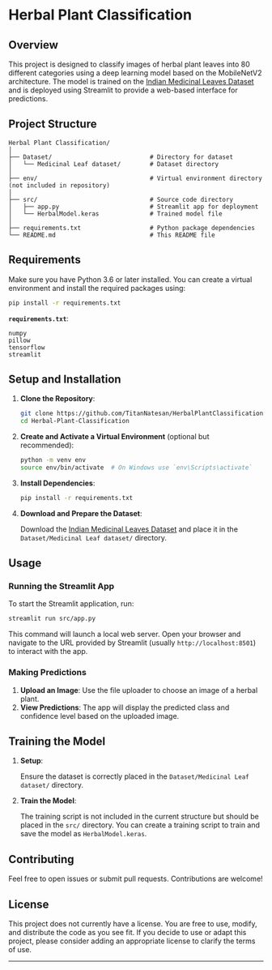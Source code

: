 # Herbal Plant Classification

## Overview

This project is designed to classify images of herbal plant leaves into 80 different categories using a deep learning model based on the MobileNetV2 architecture. The model is trained on the [Indian Medicinal Leaves Dataset](https://www.kaggle.com/datasets/aryashah2k/indian-medicinal-leaves-dataset) and is deployed using Streamlit to provide a web-based interface for predictions.

## Project Structure

```
Herbal Plant Classification/
│
├── Dataset/                           # Directory for dataset
│   └── Medicinal Leaf dataset/        # Dataset directory
│
├── env/                               # Virtual environment directory (not included in repository)
│
├── src/                               # Source code directory
│   ├── app.py                         # Streamlit app for deployment
│   └── HerbalModel.keras              # Trained model file
│
├── requirements.txt                   # Python package dependencies
└── README.md                          # This README file
```

## Requirements

Make sure you have Python 3.6 or later installed. You can create a virtual environment and install the required packages using:

```bash
pip install -r requirements.txt
```

**`requirements.txt`**:

```
numpy
pillow
tensorflow
streamlit
```

## Setup and Installation

1. **Clone the Repository**:

    ```bash
    git clone https://github.com/TitanNatesan/HerbalPlantClassification.git
    cd Herbal-Plant-Classification
    ```

2. **Create and Activate a Virtual Environment** (optional but recommended):

    ```bash
    python -m venv env
    source env/bin/activate  # On Windows use `env\Scripts\activate`
    ```

3. **Install Dependencies**:

    ```bash
    pip install -r requirements.txt
    ```

4. **Download and Prepare the Dataset**:

    Download the [Indian Medicinal Leaves Dataset](https://www.kaggle.com/datasets/aryashah2k/indian-medicinal-leaves-dataset) and place it in the `Dataset/Medicinal Leaf dataset/` directory.

## Usage

### Running the Streamlit App

To start the Streamlit application, run:

```bash
streamlit run src/app.py
```

This command will launch a local web server. Open your browser and navigate to the URL provided by Streamlit (usually `http://localhost:8501`) to interact with the app.

### Making Predictions

1. **Upload an Image**: Use the file uploader to choose an image of a herbal plant.
2. **View Predictions**: The app will display the predicted class and confidence level based on the uploaded image.

## Training the Model

1. **Setup**:

    Ensure the dataset is correctly placed in the `Dataset/Medicinal Leaf dataset/` directory.

2. **Train the Model**:

    The training script is not included in the current structure but should be placed in the `src/` directory. You can create a training script to train and save the model as `HerbalModel.keras`.

## Contributing

Feel free to open issues or submit pull requests. Contributions are welcome!

## License

This project does not currently have a license. You are free to use, modify, and distribute the code as you see fit. If you decide to use or adapt this project, please consider adding an appropriate license to clarify the terms of use.

---

